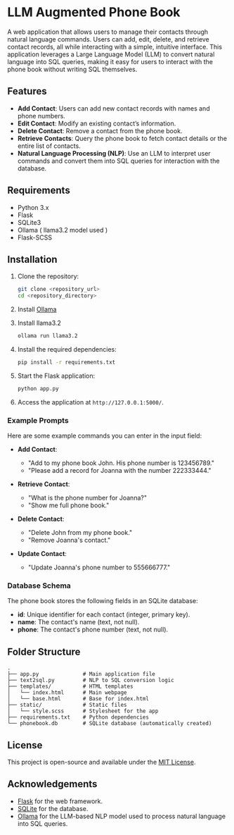 # LLM Augmented Phone Book

A web application that allows users to manage their contacts through natural language commands. Users can add, edit, delete, and retrieve contact records, all while interacting with a simple, intuitive interface. This application leverages a Large Language Model (LLM) to convert natural language into SQL queries, making it easy for users to interact with the phone book without writing SQL themselves.

## Features

- **Add Contact**: Users can add new contact records with names and phone numbers.
- **Edit Contact**: Modify an existing contact’s information.
- **Delete Contact**: Remove a contact from the phone book.
- **Retrieve Contacts**: Query the phone book to fetch contact details or the entire list of contacts.
- **Natural Language Processing (NLP)**: Use an LLM to interpret user commands and convert them into SQL queries for interaction with the database.

## Requirements

- Python 3.x
- Flask
- SQLite3
- Ollama ( llama3.2 model used )
- Flask-SCSS

## Installation

1. Clone the repository:
    ```bash
    git clone <repository_url>
    cd <repository_directory>
    ```

2. Install [Ollama](https://ollama.com/)

3. Install llama3.2
    ```bash
    ollama run llama3.2
    ```

4. Install the required dependencies:
    ```bash
    pip install -r requirements.txt
    ```

5. Start the Flask application:
    ```bash
    python app.py
    ```

6. Access the application at `http://127.0.0.1:5000/`.

### Example Prompts

Here are some example commands you can enter in the input field:

- **Add Contact**: 
    - "Add to my phone book John. His phone number is 123456789."
    - "Please add a record for Joanna with the number 222333444."
  
- **Retrieve Contact**:
    - "What is the phone number for Joanna?"
    - "Show me full phone book."

- **Delete Contact**:
    - "Delete John from my phone book."
    - "Remove Joanna's contact."

- **Update Contact**:
    - "Update Joanna's phone number to 555666777."

### Database Schema

The phone book stores the following fields in an SQLite database:
- **id**: Unique identifier for each contact (integer, primary key).
- **name**: The contact's name (text, not null).
- **phone**: The contact's phone number (text, not null).

## Folder Structure

```
.
├── app.py              # Main application file
├── text2sql.py         # NLP to SQL conversion logic
├── templates/          # HTML templates
│   └── index.html      # Main webpage
│   └── base.html       # Base for index.html
├── static/             # Static files
│   └── style.scss      # Stylesheet for the app
├── requirements.txt    # Python dependencies
└── phonebook.db        # SQLite database (automatically created)
```

## License

This project is open-source and available under the [MIT License](LICENSE).

## Acknowledgements

- [Flask](https://flask.palletsprojects.com/) for the web framework.
- [SQLite](https://www.sqlite.org/) for the database.
- [Ollama](https://ollama.com/) for the LLM-based NLP model used to process natural language into SQL queries.